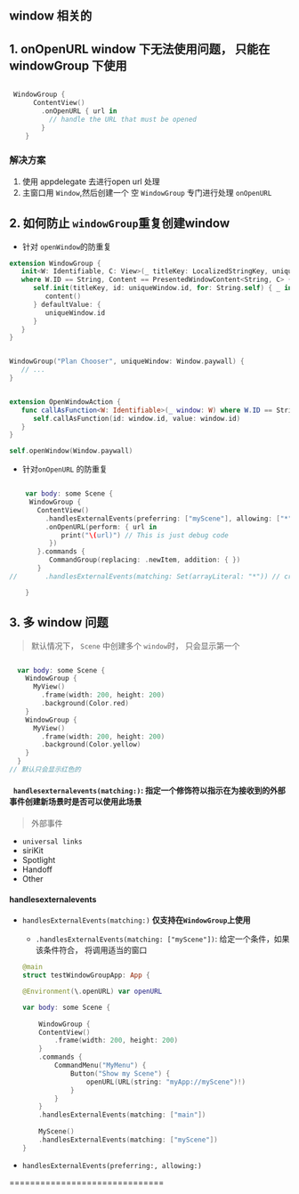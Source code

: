 ## window 相关的 


## 1. onOpenURL window 下无法使用问题， 只能在 windowGroup 下使用 
```swift 

 WindowGroup {
      ContentView()
        .onOpenURL { url in
          // handle the URL that must be opened
        }
    }

```

### 解决方案 
1. 使用 appdelegate 去进行open url 处理 
2. 主窗口用 `Window`,然后创建一个 空 `WindowGroup` 专门进行处理 `onOpenURL`  








## 2. 如何防止 `windowGroup`重复创建window
* 针对 `openWindow`的防重复
```swift 
extension WindowGroup {
   init<W: Identifiable, C: View>(_ titleKey: LocalizedStringKey, uniqueWindow: W, @ViewBuilder content: @escaping () -> C)
   where W.ID == String, Content == PresentedWindowContent<String, C> {
      self.init(titleKey, id: uniqueWindow.id, for: String.self) { _ in
         content()
      } defaultValue: {
         uniqueWindow.id
      }
   }
}


WindowGroup("Plan Chooser", uniqueWindow: Window.paywall) {
   // ...
}


extension OpenWindowAction {
   func callAsFunction<W: Identifiable>(_ window: W) where W.ID == String {
      self.callAsFunction(id: window.id, value: window.id)
   }
}

self.openWindow(Window.paywall)
```



* 针对`onOpenURL` 的防重复 
```swift 

    var body: some Scene {
     WindowGroup {
       ContentView()
         .handlesExternalEvents(preferring: ["myScene"], allowing: ["*"]) // activate existing window if exists 激活现有窗口(如果存在)
         .onOpenURL(perform: { url in
             print("\(url)") // This is just debug code
          })
       }.commands {
          CommandGroup(replacing: .newItem, addition: { })
       }
//       .handlesExternalEvents(matching: Set(arrayLiteral: "*")) // create new window if doesn't exist  // 如果不存在,创建新窗口,如果是这一个，将创建多个window

    }


```



## 3. 多 window 问题  
> 默认情况下， `Scene` 中创建多个 `window`时， 只会显示第一个 
```swift 

  var body: some Scene {
    WindowGroup {
      MyView()
        .frame(width: 200, height: 200)
        .background(Color.red)
    }
    WindowGroup {
      MyView()
        .frame(width: 200, height: 200)
        .background(Color.yellow)
    }
  }
// 默认只会显示红色的
```

#### ` handlesexternalevents(matching:)`: 指定一个修饰符以指示在为接收到的外部事件创建新场景时是否可以使用此场景
> 外部事件 
* `universal links`
* siriKit
* Spotlight
* Handoff
* Other


#### handlesexternalevents 
* `handlesExternalEvents(matching:)` 
    __仅支持在`WindowGroup`上使用__ 
    * `.handlesExternalEvents(matching: ["myScene"])`: 给定一个条件，如果该条件符合， 将调用适当的窗口  
    ```swift 
    @main
    struct testWindowGroupApp: App {
    
    @Environment(\.openURL) var openURL
    
    var body: some Scene {
        
        WindowGroup {
        ContentView()
            .frame(width: 200, height: 200)
        }
        .commands {
            CommandMenu("MyMenu") {
                Button("Show my Scene") {
                    openURL(URL(string: "myApp://myScene")!)
                }
            }
        }
        .handlesExternalEvents(matching: ["main"])
        
        MyScene()
        .handlesExternalEvents(matching: ["myScene"])
    }
    ```

* `handlesExternalEvents(preferring:, allowing:)`



============================== 
